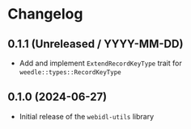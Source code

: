 # Changelog

## 0.1.1 (Unreleased / YYYY-MM-DD)

- Add and implement `ExtendRecordKeyType` trait for `weedle::types::RecordKeyType`

## 0.1.0 (2024-06-27)

- Initial release of the `webidl-utils` library
